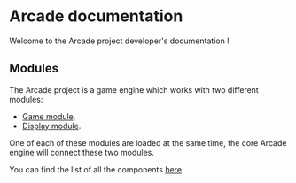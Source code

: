 # Arcade documentation
Welcome to the Arcade project developer's documentation !
## Modules
The Arcade project is a game engine which works with two different modules:
- [Game module](<game-module/Game module>).
- [Display module](<display-module/Display module>).

One of each of these modules are loaded at the same time, the core Arcade engine will connect these two modules.

You can find the list of all the components [here](<components/Components list>).